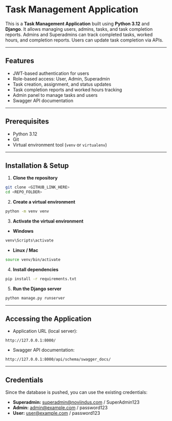 # Task Management Application

This is a **Task Management Application** built using **Python 3.12** and  **Django**. It allows managing users, admins, tasks, and task completion reports. Admins and Superadmins can track completed tasks, worked hours, and completion reports. Users can update task completion via APIs.

---

## Features

* JWT-based authentication for users
* Role-based access: User, Admin, Superadmin
* Task creation, assignment, and status updates
* Task completion reports and worked hours tracking
* Admin panel to manage tasks and users
* Swagger API documentation

---

## Prerequisites

* Python 3.12
* Git
* Virtual environment tool (`venv` or `virtualenv`)

---

## Installation & Setup

1. **Clone the repository**

```bash
git clone <GITHUB_LINK_HERE>
cd <REPO_FOLDER>
```

2. **Create a virtual environment**

```bash
python -m venv venv
```

3. **Activate the virtual environment**

* **Windows**

```bash
venv\Scripts\activate
```

* **Linux / Mac**

```bash
source venv/bin/activate
```

4. **Install dependencies**

```bash
pip install -r requirements.txt
```

5. **Run the Django server**

```bash
python manage.py runserver
```

---

## Accessing the Application

* Application URL (local server):

```
http://127.0.0.1:8000/
```

* Swagger API documentation:

```
http://127.0.0.1:8000/api/schema/swagger_docs/
```

---

## Credentials

Since the database is pushed, you can use the existing credentials:

* **Superadmin:** superadmin@noviindus.com / SuperAdmin123
* **Admin:** [admin@example.com](mailto:admin@example.com) / password123
* **User:** [user@example.com](mailto:user@example.com) / password123
